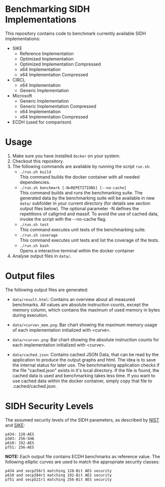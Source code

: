 # Benchmarking SIDH Implementations

This repository contains code to benchmark currently available SIDH implementations:
- SIKE
    - Reference Implementation
    - Optimized Implementation
    - Optimized Implementation Compressed
    - x64 Implementation
    - x64 Implementation Compressed
- CIRCL
    - x64 Implementation
    - Generic Implementation
- Microsoft
    - Generic Implementation
    - Generic Implementation Compressed
    - x64 Implementation
    - x64 Implementation Compressed
- ECDH (used for comparison)
# Usage

1. Make sure you have installed ```docker``` on your system.
2. Checkout this repository.
3. The following commands are available by running the script ```run.sh```:
    - ```./run.sh build```<br>
      This command builds the docker container with all needed dependencies.
    - ```./run.sh benchmark [-N=REPETITIONS] [--no-cache]```<br>
      This command builds and runs the benchmarking suite. The generated data by the benchmarking suite will be available in new ```data/``` subfolder in your current directory (for details see section output files below). The optional parameter -N defines the repetitions of callgrind and massif. To avoid the use of cached data, invoke the script with the --no-cache flag.
    - ```./run.sh test```<br>
      This command executes unit tests of the benchmarking suite.
    - ```./run.sh coverage```<br>
      This command executes unit tests and list the coverage of the tests.
    - ```./run.sh bash```<br>
      Opens a interactive terminal within the docker container
4. Analyse output files in ```data/```.

# Output files
The following output files are generated:

- ```data/result.html```: Contains an overview about all measured benchmarks. All values are absolute instruction counts, except the memory column, which contains the maximum of used memory in bytes during execution.

- ```data/<curve>_mem.png```: Bar chart showing the maximum memory usage of each implementation initialized with \<curve\>.

- ```data/<curve>.png```: Bar chart showing the absolute instruction counts for each implementation initialized with \<curve\>.

- ```data/cached.json```: Contains cached JSON Data, that can be read by the application to produce the output graphs and html. The idea is to save the internal status for later use. The benchmarking application checks if the file "cached.json" exists in it's local directory. If the file is found, the cached data is used and benchmarking takes less time. If you want to use cached data within the docker container, simply copy that file to .cached/cached.json.

# SIDH Security Levels
The assumed security levels of the SIDH parameters, as described by [NIST](https://csrc.nist.gov/CSRC/media/Projects/Post-Quantum-Cryptography/documents/call-for-proposals-final-dec-2016.pdf) and [SIKE](https://sike.org/files/SIDH-spec.pdf):

	p434: 128-AES
	p503: 256-SHA
	p610: 192-AES
	p751: 256-AES

**NOTE:** Each output file contains ECDH benchmarks as reference value. The following elliptic curves are used to match the appropriate security classes:

    p434 and secp256r1 matching 128-Bit AES security
    p610 and secp384r1 matching 192-Bit AES security
    p751 and secp521r1 matching 256-Bit AES security